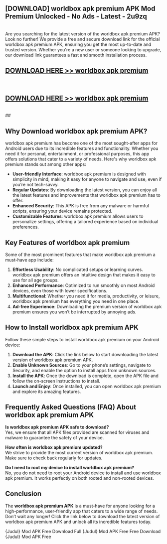 ## [DOWNLOAD] worldbox apk premium APK Mod  Premium Unlocked - No Ads - Latest - 2u9zq <br>
<br>
Are you searching for the latest version of the worldbox apk premium APK? Look no further! We provide a free and secure download link for the official worldbox apk premium APK, ensuring you get the most up-to-date and trusted version. Whether you're a new user or someone looking to upgrade, our download link guarantees a fast and smooth installation process.


## [DOWNLOAD HERE >> worldbox apk premium](http://leaked.freeplayer.one?title=worldbox_apk_premium&ref=06)
  <br>

## [DOWNLOAD HERE >> worldbox apk premium](http://leaked.freeplayer.one?title=worldbox_apk_premium&ref=06)
  <br>
  ##



## Why Download worldbox apk premium APK?

worldbox apk premium has become one of the most sought-after apps for Android users due to its incredible features and functionality. Whether you need it for personal, entertainment, or professional purposes, this app offers solutions that cater to a variety of needs. Here's why worldbox apk premium stands out among other apps:

- **User-friendly Interface**: worldbox apk premium is designed with simplicity in mind, making it easy for anyone to navigate and use, even if you’re not tech-savvy.
- **Regular Updates**: By downloading the latest version, you can enjoy all the latest features and improvements that worldbox apk premium has to offer.
- **Enhanced Security**: This APK is free from any malware or harmful scripts, ensuring your device remains protected.
- **Customizable Features**: worldbox apk premium allows users to personalize settings, offering a tailored experience based on individual preferences.

## Key Features of worldbox apk premium

Some of the most prominent features that make worldbox apk premium a must-have app include:

1. **Effortless Usability**: No complicated setups or learning curves. worldbox apk premium offers an intuitive design that makes it easy to use for all age groups.
2. **Enhanced Performance**: Optimized to run smoothly on most Android devices, even those with lower specifications.
3. **Multifunctional**: Whether you need it for media, productivity, or leisure, worldbox apk premium has everything you need in one place.
4. **Ad-free Experience**: Downloading the premium version of worldbox apk premium ensures you won’t be interrupted by annoying ads.

## How to Install worldbox apk premium APK

Follow these simple steps to install worldbox apk premium on your Android device:

1. **Download the APK**: Click the link below to start downloading the latest version of worldbox apk premium APK.
2. **Enable Unknown Sources**: Go to your phone’s settings, navigate to Security, and enable the option to install apps from unknown sources.
3. **Install the APK**: Once the download is complete, open the APK file and follow the on-screen instructions to install.
4. **Launch and Enjoy**: Once installed, you can open worldbox apk premium and explore its amazing features.

## Frequently Asked Questions (FAQ) About worldbox apk premium APK

**Is worldbox apk premium APK safe to download?**  
Yes, we ensure that all APK files provided are scanned for viruses and malware to guarantee the safety of your device.

**How often is worldbox apk premium updated?**  
We strive to provide the most current version of worldbox apk premium. Make sure to check back regularly for updates.

**Do I need to root my device to install worldbox apk premium?**  
No, you do not need to root your Android device to install and use worldbox apk premium. It works perfectly on both rooted and non-rooted devices.

## Conclusion

The **worldbox apk premium APK** is a must-have for anyone looking for a high-performance, user-friendly app that caters to a wide range of needs. Don’t wait any longer! Click the link below to download the latest version of worldbox apk premium APK and unlock all its incredible features today.

{Judul} Mod APK Free
Download Full {Judul} Mod APK Free
Free Download {Judul} Mod APK Free

